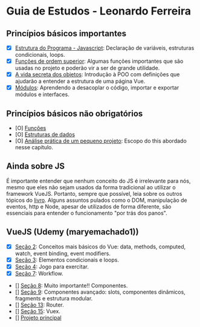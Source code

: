 # Guia de Estudos - Leonardo Ferreira

## Princípios básicos importantes

- [X] [Estrutura do Programa - Javascript](https://github.com/braziljs/eloquente-javascript/blob/master/chapters/02-estrutura-do-programa.md): Declaração de variáveis, estruturas condicionais, loops.
- [X] [Funções de ordem superior](https://github.com/braziljs/eloquente-javascript/blob/master/chapters/05-funcoes-de-ordem-superior.md): Algumas funções importantes que são usadas no projeto e poderão vir a ser de grande utilidade.
- [X] [A vida secreta dos objetos](https://github.com/braziljs/eloquente-javascript/blob/master/chapters/06-a-vida-secreta-dos-objetos.md): Introdução à POO com definições que ajudarão a entender a estrutura de uma página Vue.
- [X] [Módulos](https://github.com/braziljs/eloquente-javascript/blob/master/chapters/10-modulos.md): Aprendendo a desacoplar o código, importar e exportar módulos e interfaces.

## Princípios básicos não obrigatórios

- [O] [Funções](https://github.com/braziljs/eloquente-javascript/blob/master/chapters/03-funcoes.md)
- [O] [Estruturas de dados](https://github.com/braziljs/eloquente-javascript/blob/master/chapters/04-estruturas-de-dados.md)
- [O] [Análise prática de um pequeno projeto](https://github.com/braziljs/eloquente-javascript/blob/master/chapters/07-pratica-vida-eletronica.md): Escopo do this abordado nesse capítulo.

## Ainda sobre JS

É importante entender que nenhum conceito do JS é irrelevante para nós, mesmo que eles não sejam usados da forma tradicional ao utilizar o framework VueJS. Portanto, sempre que possível, leia sobre os outros tópicos do [livro](https://github.com/braziljs/eloquente-javascript/tree/master/chapters). Alguns assuntos pulados como o DOM, manipulação de eventos, http e Node, apesar de utilizados de forma diferente, são essenciais para entender o funcionamento "por trás dos panos".

## VueJS (Udemy (maryemachado1))

- [X] [Seção 2](https://www.udemy.com/course/vuejs-2-the-complete-guide/learn/lecture/21463128#overview): Conceitos mais básicos do Vue: data, methods, computed, watch, event binding, event modifiers.
- [X] [Seção 3](https://www.udemy.com/course/vuejs-2-the-complete-guide/learn/lecture/21463258#overview): Elementos condicionais e loops.
- [X] [Seção 4](https://www.udemy.com/course/vuejs-2-the-complete-guide/learn/lecture/21463308#overview): Jogo para exercitar.
- [X] [Seção 7](https://www.udemy.com/course/vuejs-2-the-complete-guide/learn/lecture/21463440#overview): Workflow.
- [] [Seção 8](https://www.udemy.com/course/vuejs-2-the-complete-guide/learn/lecture/21463492#overview): Muito importante!! Componentes.
- [] [Seção 9](https://www.udemy.com/course/vuejs-2-the-complete-guide/learn/lecture/21526184#overview): Componentes avançado: slots, componentes dinâmicos, fragments e estrutura modular.
- [] [Seção 13](https://www.udemy.com/course/vuejs-2-the-complete-guide/learn/lecture/21526512#overview): Router.
- [] [Seção 15](https://www.udemy.com/course/vuejs-2-the-complete-guide/learn/lecture/21879686#overview): Vuex.
- [] [Projeto principal](https://www.udemy.com/course/vuejs-2-the-complete-guide/learn/lecture/21879870#overview)
